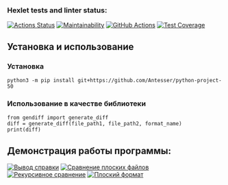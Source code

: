 ### Hexlet tests and linter status:
[![Actions Status](https://github.com/Antesser/python-project-50/workflows/hexlet-check/badge.svg)](https://github.com/Antesser/python-project-50/actions)
[![Maintainability](https://api.codeclimate.com/v1/badges/28985d5e94e0c2acc1a8/maintainability)](https://codeclimate.com/github/Antesser/python-project-50/maintainability)
[![GitHub Actions](https://github.com/Antesser/python-project-50/actions/workflows/github-actions-demo.yml/badge.svg)](https://github.com/Antesser/python-project-50/actions/workflows/github-actions-demo.yml)
[![Test Coverage](https://api.codeclimate.com/v1/badges/28985d5e94e0c2acc1a8/test_coverage)](https://codeclimate.com/github/Antesser/python-project-50/test_coverage)

## Установка и использование

### Установка
`python3 -m pip install git+https://github.com/Antesser/python-project-50`

### Использование в качестве библиотеки
```
from gendiff import generate_diff
diff = generate_diff(file_path1, file_path2, format_name)
print(diff)
```
## Демонстрация работы программы:

[![Вывод справки](https://asciinema.org/a/QngukY4mSLkkDiSvXyVd5M0ZN.svg)](https://asciinema.org/a/QngukY4mSLkkDiSvXyVd5M0ZN)
[![Сравнение плоских файлов](https://asciinema.org/a/BCwj7LTIStm2Syc1LrHgNBtln.svg)](https://asciinema.org/a/BCwj7LTIStm2Syc1LrHgNBtln)
[![Рекурсивное сравнение](https://asciinema.org/a/khc7qOWw8huFRXRIVKuSN3Sdh.svg)](https://asciinema.org/a/khc7qOWw8huFRXRIVKuSN3Sdh)
[![Плоский формат](https://asciinema.org/a/FjPIGCf19kXPN9cTKyWR6tiIS.svg)](https://asciinema.org/a/FjPIGCf19kXPN9cTKyWR6tiIS)